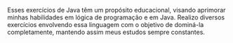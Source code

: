 Esses exercícios de Java têm um propósito educacional, visando aprimorar minhas habilidades em lógica de programação e em Java. Realizo diversos exercícios envolvendo essa linguagem com o objetivo de dominá-la completamente, mantendo assim meus estudos sempre constantes.
